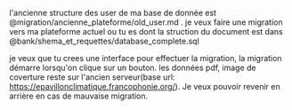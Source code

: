 l'ancienne structure des user de ma base de donnée est @migration/ancienne_plateforme/old_user.md . je veux faire une migration vers ma plateforme actuel ou tu es dont la struction du document est dans @bank/shema_et_requettes/database_complete.sql


je veux que tu crees une interface pour effectuer la migration, la migration démarre lorsqu'on clique sur un bouton. les données pdf, image de coverture reste sur l'ancien serveur(base url: https://epavillonclimatique.francophonie.org/).
Je veux pouvoir revenir en arrière en cas de mauvaise migration.

